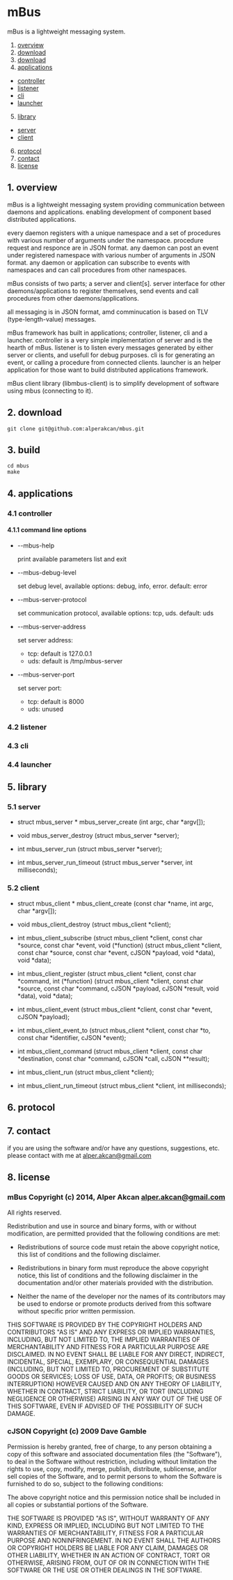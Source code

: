 # mBus #

mBus is a lightweight messaging system.

1. <a href="#1-overview">overview</a>
2. <a href="#2-download">download</a>
3. <a href="#3-build">download</a>
4. <a href="#4-applications">applications</a>
  - <a href="#41-controller">controller</a>
  - <a href="#42-listener">listener</a>
  - <a href="#43-cli">cli</a>
  - <a href="#44-launcher">launcher</a>
5. <a href="#5-library">library</a>
  - <a href="#51-server">server</a>
  - <a href="#52-client">client</a>
6. <a href="#6-protocol">protocol</a>
7. <a href="#7-contact">contact</a>
8. <a href="#8-license">license</a>

## 1. overview ##

mBus is a lightweight messaging system providing communication between daemons 
and applications. enabling development of component based distributed
applications.

every daemon registers with a unique namespace and a set of procedures with
various number of arguments under the namespace. procedure request and responce
are in JSON format. any daemon can post an event under registered namespace
with various number of arguments in JSON format. any daemon or application can
subscribe to events with namespaces and can call procedures from other
namespaces.

mBus consists of two parts; a server and client[s]. server interface for other
daemons/applications to register themselves, send events and call procedures from
other daemons/applications.

all messaging is in JSON format, amd comminucation is based on TLV (type-length-value)
messages.

mBus framework has built in applications; controller, listener, cli and a launcher.
controller is a very simple implementation of server and is the hearth of mBus.
listener is to listen every messages generated by either server or clients, and
usefull for debug purposes. cli is for generating an event, or calling a procedure
from connected clients. launcher is an helper application for those want to build
distributed applications framework.

mBus client library (libmbus-client) is to simplify development of software using mbus
(connecting to it).

## 2. download ##

    git clone git@github.com:alperakcan/mbus.git

## 3. build ##

    cd mbus
    make

## 4. applications ##

### 4.1 controller ###

#### 4.1.1 command line options ####

  - --mbus-help
  
    print available parameters list and exit

  - --mbus-debug-level

    set debug level, available options: debug, info, error. default: error
  
  - --mbus-server-protocol
  
    set communication protocol, available options: tcp, uds. default: uds

  - --mbus-server-address
  
    set server address:

    - tcp: default is 127.0.0.1
    - uds: default is /tmp/mbus-server
  
  - --mbus-server-port
  
    set server port:

    - tcp: default is 8000
    - uds: unused

### 4.2 listener ###

### 4.3 cli ###

### 4.4 launcher ###

## 5. library ##

### 5.1 server ###

  - struct mbus_server * mbus_server_create (int argc, char *argv[]);
  - void mbus_server_destroy (struct mbus_server *server);

  - int mbus_server_run (struct mbus_server *server);
  - int mbus_server_run_timeout (struct mbus_server *server, int milliseconds);

### 5.2 client ###

  - struct mbus_client * mbus_client_create (const char *name, int argc, char *argv[]);
  - void mbus_client_destroy (struct mbus_client *client);

  - int mbus_client_subscribe (struct mbus_client *client, const char *source, const char *event, void (*function) (struct mbus_client *client, const char *source, const char *event, cJSON *payload, void *data), void *data);
  - int mbus_client_register (struct mbus_client *client, const char *command, int (*function) (struct mbus_client *client, const char *source, const char *command, cJSON *payload, cJSON *result, void *data), void *data);
  - int mbus_client_event (struct mbus_client *client, const char *event, cJSON *payload);
  - int mbus_client_event_to (struct mbus_client *client, const char *to, const char *identifier, cJSON *event);
  - int mbus_client_command (struct mbus_client *client, const char *destination, const char *command, cJSON *call, cJSON **result);

  - int mbus_client_run (struct mbus_client *client);
  - int mbus_client_run_timeout (struct mbus_client *client, int milliseconds);

## 6. protocol ##

## 7. contact ##

if you are using the software and/or have any questions, suggestions, etc. please contact with me at alper.akcan@gmail.com

## 8. license ##

### mBus Copyright (c) 2014, Alper Akcan <alper.akcan@gmail.com> ###

All rights reserved.

Redistribution and use in source and binary forms, with or without
modification, are permitted provided that the following conditions are met:

  - Redistributions of source code must retain the above copyright
    notice, this list of conditions and the following disclaimer.

  - Redistributions in binary form must reproduce the above copyright
    notice, this list of conditions and the following disclaimer in the
    documentation and/or other materials provided with the distribution.

  - Neither the name of the developer nor the
    names of its contributors may be used to endorse or promote products
    derived from this software without specific prior written permission.

THIS SOFTWARE IS PROVIDED BY THE COPYRIGHT HOLDERS AND CONTRIBUTORS "AS IS" AND
ANY EXPRESS OR IMPLIED WARRANTIES, INCLUDING, BUT NOT LIMITED TO, THE IMPLIED
WARRANTIES OF MERCHANTABILITY AND FITNESS FOR A PARTICULAR PURPOSE ARE
DISCLAIMED. IN NO EVENT SHALL <COPYRIGHT HOLDER> BE LIABLE FOR ANY
DIRECT, INDIRECT, INCIDENTAL, SPECIAL, EXEMPLARY, OR CONSEQUENTIAL DAMAGES
(INCLUDING, BUT NOT LIMITED TO, PROCUREMENT OF SUBSTITUTE GOODS OR SERVICES;
LOSS OF USE, DATA, OR PROFITS; OR BUSINESS INTERRUPTION) HOWEVER CAUSED AND
ON ANY THEORY OF LIABILITY, WHETHER IN CONTRACT, STRICT LIABILITY, OR TORT
(INCLUDING NEGLIGENCE OR OTHERWISE) ARISING IN ANY WAY OUT OF THE USE OF THIS
SOFTWARE, EVEN IF ADVISED OF THE POSSIBILITY OF SUCH DAMAGE.

### cJSON Copyright (c) 2009 Dave Gamble ###
 
Permission is hereby granted, free of charge, to any person obtaining a copy
of this software and associated documentation files (the "Software"), to deal
in the Software without restriction, including without limitation the rights
to use, copy, modify, merge, publish, distribute, sublicense, and/or sell
copies of the Software, and to permit persons to whom the Software is
furnished to do so, subject to the following conditions:
 
The above copyright notice and this permission notice shall be included in
all copies or substantial portions of the Software.
 
THE SOFTWARE IS PROVIDED "AS IS", WITHOUT WARRANTY OF ANY KIND, EXPRESS OR
IMPLIED, INCLUDING BUT NOT LIMITED TO THE WARRANTIES OF MERCHANTABILITY,
FITNESS FOR A PARTICULAR PURPOSE AND NONINFRINGEMENT. IN NO EVENT SHALL THE
AUTHORS OR COPYRIGHT HOLDERS BE LIABLE FOR ANY CLAIM, DAMAGES OR OTHER
LIABILITY, WHETHER IN AN ACTION OF CONTRACT, TORT OR OTHERWISE, ARISING FROM,
OUT OF OR IN CONNECTION WITH THE SOFTWARE OR THE USE OR OTHER DEALINGS IN
THE SOFTWARE.

